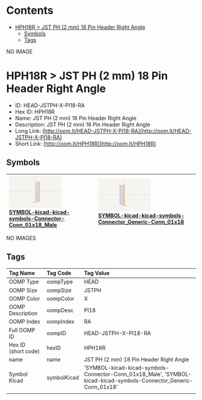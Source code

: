 



Contents
========

* [HPH18R > JST PH (2 mm) 18 Pin Header Right Angle](#hph18r--jst-ph-2-mm-18-pin-header-right-angle)
	* [Symbols](#symbols)
	* [Tags](#tags)
  
NO IMAGE  
# HPH18R > JST PH (2 mm) 18 Pin Header Right Angle

- ID: HEAD-JSTPH-X-PI18-RA
- Hex ID: HPH18R
- Name: JST PH (2 mm) 18 Pin Header Right Angle
- Description: JST PH (2 mm) 18 Pin Header Right Angle
- Long Link: [http://oom.lt/HEAD-JSTPH-X-PI18-RA](http://oom.lt/HEAD-JSTPH-X-PI18-RA)
- Short Link: [http://oom.lt/HPH18R](http://oom.lt/HPH18R)

## Symbols
  

|[![](https://raw.githubusercontent.com/oomlout/oomlout_OOMP_eda_V2/main/SYMBOL/kicad/kicad-symbols/Connector/Conn_01x18_Male/image_140.png)<br>SYMBOL-kicad-kicad-symbols-Connector-Conn_01x18_Male](https://github.com/oomlout/oomlout_OOMP_eda_V2/tree/main/SYMBOL/kicad/kicad-symbols/Connector/Conn_01x18_Male/)|[![](https://raw.githubusercontent.com/oomlout/oomlout_OOMP_eda_V2/main/SYMBOL/kicad/kicad-symbols/Connector_Generic/Conn_01x18/image_140.png)<br>SYMBOL-kicad-kicad-symbols-Connector_Generic-Conn_01x18](https://github.com/oomlout/oomlout_OOMP_eda_V2/tree/main/SYMBOL/kicad/kicad-symbols/Connector_Generic/Conn_01x18/)||
| :--- | :--- | :--- |
  
NO IMAGES  
## Tags
  

|Tag Name|Tag Code|Tag Value|
| :--- | :--- | :--- |
|OOMP Type|oompType|HEAD|
|OOMP Size|oompSize|JSTPH|
|OOMP Color|oompColor|X|
|OOMP Description|oompDesc|PI18|
|OOMP Index|oompIndex|RA|
|Full OOMP ID|oompID|HEAD-JSTPH-X-PI18-RA|
|Hex ID (short code)|hexID|HPH18R|
|name|name|JST PH (2 mm) 18 Pin Header Right Angle|
|Symbol Kicad|symbolKicad|'SYMBOL-kicad-kicad-symbols-Connector-Conn_01x18_Male', 'SYMBOL-kicad-kicad-symbols-Connector_Generic-Conn_01x18'|
||||
